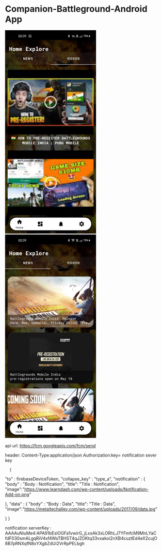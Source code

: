# Companion-Battleground-Android App


<div align="left">
    <img src="app/resources/screen1.jpeg" width="300px"</img> 
    <img src="app/resources/screen2.jpeg" width="300px"</img>
</div>



api url :https://fcm.googleapis.com/fcm/send

header:
      Content-Type:application/json
      Authorization:key= notification sever key
      
      {
 "to" : firebaseDeviceToken,
 "collapse_key" : "type_a",
 "notification" : {
     "body" : "Body : Notification",
     "title": "Title : Notification",
     "image":"https://www.learndash.com/wp-content/uploads/Notification-Add-on.png"
     
 },
 "data" : {
     "body" : "Body : Data",
     "title": "Title : Data",
     "image":"https://metaltechalley.com/wp-content/uploads/2017/09/data.jpg"
     
 }
}

      
notification serverKey : AAAAuNiuMe4:APA91bEslOGFa1vwirG_jLxsAk3xLORhLJ7YFmfcM9MnLYaCfdF030smALgqRiV4xf4WsTBHST4qJZOKtq33vxakoi2nXB4cuztEd4eX2cujO8B7pRNXqfN8xYXgbZdUi2VrRpPELbgh
